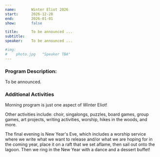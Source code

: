 ```yaml
---
name:       Winter Eliot 2026
start:      2026-12-28
end:        2026-01-01
show:       false

title:      To be announced ...
subtitle:
speaker:    To be announced ...

#img:
#    photo.jpg   "Speaker TBA"
---
```

<div id="camp-card"></div>

### Program Description:

To be announced.

### Additional Activities

Morning program is just one aspect of Winter Eliot!

Other activities include: choir, singalongs, puzzles, board games, group games, art projects, writing activities, worship, hikes in the woods, and more.

The final evening is New Year's Eve, which includes a worship service where we write what we want to release and/or what we are hoping for in the coming year, place it on a raft that we set aflame, then sail out onto the lagoon. Then we ring in the New Year with a dance and a dessert buffet!